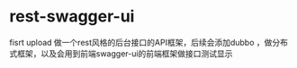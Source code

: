 # rest-swagger-ui
fisrt upload
做一个rest风格的后台接口的API框架，后续会添加dubbo ，做分布式框架，以及会用到前端swagger-ui的前端框架做接口测试显示
